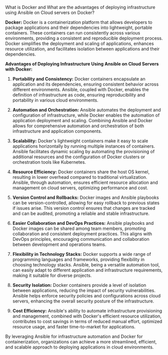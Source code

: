 What is Docker and What are the advantages of deploying infrastructure using Ansible on Cloud servers on Docker?

**Docker:**
Docker is a containerization platform that allows developers to package applications and their dependencies into lightweight, portable containers. These containers can run consistently across various environments, providing a consistent and reproducible deployment process. Docker simplifies the deployment and scaling of applications, enhances resource utilization, and facilitates isolation between applications and their dependencies.

**Advantages of Deploying Infrastructure Using Ansible on Cloud Servers with Docker:**

1. **Portability and Consistency:**
   Docker containers encapsulate an application and its dependencies, ensuring consistent behavior across different environments. Ansible, coupled with Docker, enables the definition of infrastructure as code, ensuring reproducibility and portability in various cloud environments.

2. **Automation and Orchestration:**
   Ansible automates the deployment and configuration of infrastructure, while Docker enables the automation of application deployment and scaling. Combining Ansible and Docker allows for comprehensive automation and orchestration of both infrastructure and application components.

3. **Scalability:**
   Docker's lightweight containers make it easy to scale applications horizontally by running multiple instances of containers. Ansible facilitates dynamic scaling by automating the provisioning of additional resources and the configuration of Docker clusters or orchestration tools like Kubernetes.

4. **Resource Efficiency:**
   Docker containers share the host OS kernel, resulting in lower overhead compared to traditional virtualization. Ansible, through automation, ensures efficient resource allocation and management on cloud servers, optimizing performance and cost.

5. **Version Control and Rollbacks:**
   Docker images and Ansible playbooks can be version-controlled, allowing for easy rollback to previous states if issues arise. This version control ensures that changes are tracked and can be audited, promoting a reliable and stable infrastructure.

6. **Easier Collaboration and DevOps Practices:**
   Ansible playbooks and Docker images can be shared among team members, promoting collaboration and consistent deployment practices. This aligns with DevOps principles, encouraging communication and collaboration between development and operations teams.

7. **Flexibility in Technology Stacks:**
   Docker supports a wide range of programming languages and frameworks, providing flexibility in choosing technology stacks. Ansible, being a versatile automation tool, can easily adapt to different application and infrastructure requirements, making it suitable for diverse projects.

8. **Security Isolation:**
   Docker containers provide a level of isolation between applications, reducing the impact of security vulnerabilities. Ansible helps enforce security policies and configurations across cloud servers, enhancing the overall security posture of the infrastructure.

9. **Cost Efficiency:**
   Ansible's ability to automate infrastructure provisioning and management, combined with Docker's efficient resource utilization, contributes to cost savings in terms of reduced manual effort, optimized resource usage, and faster time-to-market for applications.

By leveraging Ansible for infrastructure automation and Docker for containerization, organizations can achieve a more streamlined, efficient, and scalable approach to deploying applications in cloud environments.

